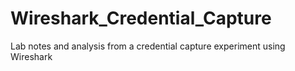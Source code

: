 # Wireshark_Credential_Capture
Lab notes and analysis from a credential capture experiment using Wireshark
